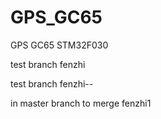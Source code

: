 # GPS_GC65
GPS GC65 STM32F030

test branch fenzhi

test branch fenzhi--


in master branch to merge fenzhi1


